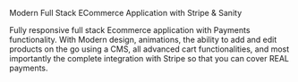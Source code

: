 Modern Full Stack ECommerce Application with Stripe & Sanity

Fully responsive full stack Ecommerce application with Payments functionality. With Modern design, animations, the ability to add and edit products on the go using a CMS, all advanced cart functionalities, and most importantly the complete integration with Stripe so that you can cover REAL payments.